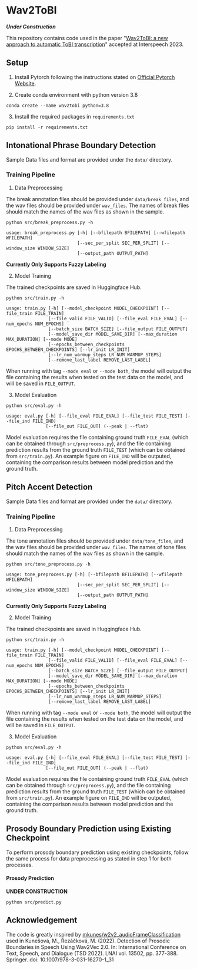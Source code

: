 # Wav2ToBI

***Under Construction***

This repository contains code used in the paper "[Wav2ToBI: a new approach to automatic ToBI transcription][paper-link]" accepted at Interspeech 2023.

## Setup

1. Install Pytorch following the instructions stated on [Official Pytorch Website][torch-link].

2. Create conda environment with python version 3.8

```
conda create --name wav2tobi python=3.8
```

3. Install the required packages in `requirements.txt`
```
pip install -r requirements.txt
```

## Intonational Phrase Boundary Detection

Sample Data files and format are provided under the `data/` directory. 

### Training Pipeline

1. Data Preprocessing

The break annotation files should be provided under `data/break_files`, and the wav files should be provided
under `wav_files`. The names of break files should match the names of the wav files as shown in the sample.

```
python src/break_preprocess.py -h

usage: break_preprocess.py [-h] [--bfilepath BFILEPATH] [--wfilepath WFILEPATH]
                           [--sec_per_split SEC_PER_SPLIT] [--window_size WINDOW_SIZE]
                           [--output_path OUTPUT_PATH]
```
**Currently Only Supports Fuzzy Labeling**

2. Model Training

The trained checkpoints are saved in Huggingface Hub. 

```
python src/train.py -h

usage: train.py [-h] [--model_checkpoint MODEL_CHECKPOINT] [--file_train FILE_TRAIN] 
                [--file_valid FILE_VALID] [--file_eval FILE_EVAL] [--num_epochs NUM_EPOCHS] 
                [--batch_size BATCH_SIZE] [--file_output FILE_OUTPUT]
                [--model_save_dir MODEL_SAVE_DIR] [--max_duration MAX_DURATION] [--mode MODE]
                [--epochs_between_checkpoints EPOCHS_BETWEEN_CHECKPOINTS] [--lr_init LR_INIT]
                [--lr_num_warmup_steps LR_NUM_WARMUP_STEPS] 
                [--remove_last_label REMOVE_LAST_LABEL]

```

When running with tag `--mode eval` or `--mode both`, the model will output the file containing the results 
when tested on the test data on the model, and will be saved in `FILE_OUTPUT`.

3. Model Evaluation

```
python src/eval.py -h

usage: eval.py [-h] [--file_eval FILE_EVAL] [--file_test FILE_TEST] [--file_ind FILE_IND] 
               [--file_out FILE_OUT] (--peak | --flat)
```
Model evaluation requires the file containing ground truth `FILE_EVAL` (which can be obtained through 
`src/preprocess.py`), and the file containing prediction results from the ground truth `FILE_TEST` (which 
can be obtained from `src/train.py`). An example figure on `FILE_IND` will be outputed, containing the 
comparison results between model prediction and the ground truth.


## Pitch Accent Detection

Sample Data files and format are provided under the `data/` directory. 

### Training Pipeline

1. Data Preprocessing

The tone annotation files should be provided under `data/tone_files`, and the wav files should be provided
under `wav_files`. The names of tone files should match the names of the wav files as shown in the sample.

```
python src/tone_preprocess.py -h

usage: tone_preprocess.py [-h] [--bfilepath BFILEPATH] [--wfilepath WFILEPATH]
                           [--sec_per_split SEC_PER_SPLIT] [--window_size WINDOW_SIZE]
                           [--output_path OUTPUT_PATH]
```
**Currently Only Supports Fuzzy Labeling**

2. Model Training

The trained checkpoints are saved in Huggingface Hub. 

```
python src/train.py -h

usage: train.py [-h] [--model_checkpoint MODEL_CHECKPOINT] [--file_train FILE_TRAIN] 
                [--file_valid FILE_VALID] [--file_eval FILE_EVAL] [--num_epochs NUM_EPOCHS] 
                [--batch_size BATCH_SIZE] [--file_output FILE_OUTPUT]
                [--model_save_dir MODEL_SAVE_DIR] [--max_duration MAX_DURATION] [--mode MODE]
                [--epochs_between_checkpoints EPOCHS_BETWEEN_CHECKPOINTS] [--lr_init LR_INIT]
                [--lr_num_warmup_steps LR_NUM_WARMUP_STEPS] 
                [--remove_last_label REMOVE_LAST_LABEL]

```

When running with tag `--mode eval` or `--mode both`, the model will output the file containing the results 
when tested on the test data on the model, and will be saved in `FILE_OUTPUT`.

3. Model Evaluation

```
python src/eval.py -h

usage: eval.py [-h] [--file_eval FILE_EVAL] [--file_test FILE_TEST] [--file_ind FILE_IND] 
               [--file_out FILE_OUT] (--peak | --flat)
```
Model evaluation requires the file containing ground truth `FILE_EVAL` (which can be obtained through 
`src/preprocess.py`), and the file containing prediction results from the ground truth `FILE_TEST` (which 
can be obtained from `src/train.py`). An example figure on `FILE_IND` will be outputed, containing the 
comparison results between model prediction and the ground truth.

## Prosody Boundary Prediction using Existing Checkpoint

To perform prosody boundary prediction using existing checkpoints, follow the same process
for data preprocessing as stated in step 1 for both processes. 

#### Prosody Prediction

**UNDER CONSTRUCTION**
```
python src/predict.py
```

## Acknowledgement
The code is greatly inspired by [mkunes/w2v2_audioFrameClassification][github-link] used in Kunešová, M., Řezáčková, M. (2022). Detection of Prosodic Boundaries in Speech Using Wav2Vec 2.0. In: International Conference on Text, Speech, and Dialogue (TSD 2022). LNAI vol. 13502, pp. 377-388. Springer. doi: 10.1007/978-3-031-16270-1_31 

[paper-link]: https://www.interspeech2023.org

[github-link]: https://github.com/mkunes/w2v2_audioFrameClassification.git

[torch-link]: https://pytorch.org